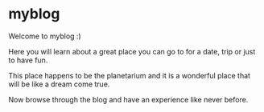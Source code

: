# myblog
Welcome to myblog :)

Here you will learn about a great place you can go to for a date, trip or just to have fun.

This place happens to be the planetarium and it is a wonderful place that will be like a dream come true. 

Now browse through the blog and have an experience like never before. 

